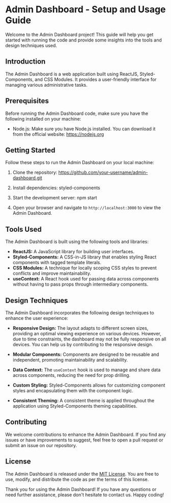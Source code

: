 # Admin Dashboard - Setup and Usage Guide

Welcome to the Admin Dashboard project! This guide will help you get started with running the code and provide some insights into the tools and design techniques used.

## Introduction

The Admin Dashboard is a web application built using ReactJS, Styled-Components, and CSS Modules. It provides a user-friendly interface for managing various administrative tasks.

## Prerequisites

Before running the Admin Dashboard code, make sure you have the following installed on your machine:

- Node.js: Make sure you have Node.js installed. You can download it from the official website: https://nodejs.org

## Getting Started

Follow these steps to run the Admin Dashboard on your local machine:

1. Clone the repository:  <https://github.com/your-username/admin-dashboard.git>

2. Install dependencies: styled-components

3. Start the development server: npm start

4. Open your browser and navigate to `http://localhost:3000` to view the Admin Dashboard.

## Tools Used

The Admin Dashboard is built using the following tools and libraries:

- **ReactJS:** A JavaScript library for building user interfaces.
- **Styled-Components:** A CSS-in-JS library that enables styling React components with tagged template literals.
- **CSS Modules:** A technique for locally scoping CSS styles to prevent conflicts and improve maintainability.
- **useContext:** A React hook used for passing data across components without having to pass props through intermediary components.

## Design Techniques

The Admin Dashboard incorporates the following design techniques to enhance the user experience:

- **Responsive Design:** The layout adapts to different screen sizes, providing an optimal viewing experience on various devices. However, due to time constraints, the dashboard may not be fully responsive on all devices. You can help us by contributing to the responsive design.



- **Modular Components:** Components are designed to be reusable and independent, promoting maintainability and scalability.
- **Data Context:** The `useContext` hook is used to manage and share data across components, reducing the need for prop drilling.
- **Custom Styling:** Styled-Components allows for customizing component styles and encapsulating them with the component logic.
- **Consistent Theming:** A consistent theme is applied throughout the application using Styled-Components theming capabilities.

## Contributing

We welcome contributions to enhance the Admin Dashboard. If you find any issues or have improvements to suggest, feel free to open a pull request or submit an issue on our repository.

## License

The Admin Dashboard is released under the [MIT License](LICENSE). You are free to use, modify, and distribute the code as per the terms of this license.

Thank you for using the Admin Dashboard! If you have any questions or need further assistance, please don't hesitate to contact us. Happy coding!
